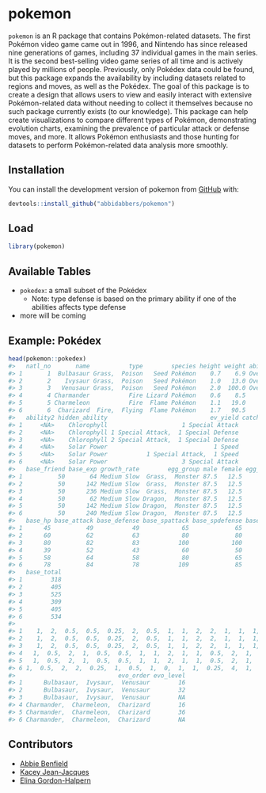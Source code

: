 
<!-- README.md is generated from README.Rmd. Please edit that file -->

# pokemon

<!-- badges: start -->
<!-- badges: end -->

`pokemon` is an R package that contains Pokémon-related datasets. The
first Pokémon video game came out in 1996, and Nintendo has since
released nine generations of games, including 37 individual games in the
main series. It is the second best-selling video game series of all time
and is actively played by millions of people. Previously, only Pokédex
data could be found, but this package expands the availability by
including datasets related to regions and moves, as well as the Pokédex.
The goal of this package is to create a design that allows users to view
and easily interact with extensive Pokémon-related data without needing
to collect it themselves because no such package currently exists (to
our knowledge). This package can help create visualizations to compare
different types of Pokémon, demonstrating evolution charts, examining
the prevalence of particular attack or defense moves, and more. It
allows Pokémon enthusiasts and those hunting for datasets to perform
Pokémon-related data analysis more smoothly.

## Installation

You can install the development version of pokemon from
[GitHub](https://github.com/) with:

``` r
devtools::install_github("abbidabbers/pokemon")
```

## Load

``` r
library(pokemon)
```

## Available Tables

-   `pokedex`: a small subset of the Pokédex
    -   Note: type defense is based on the primary ability if one of the
        abilities affects type defense
-   more will be coming

## Example: Pokédex

``` r
head(pokemon::pokedex)
#>   natl_no       name           type        species height weight ability1
#> 1       1  Bulbasaur Grass,  Poison   Seed Pokémon    0.7    6.9 Overgrow
#> 2       2    Ivysaur Grass,  Poison   Seed Pokémon    1.0   13.0 Overgrow
#> 3       3   Venusaur Grass,  Poison   Seed Pokémon    2.0  100.0 Overgrow
#> 4       4 Charmander           Fire Lizard Pokémon    0.6    8.5    Blaze
#> 5       5 Charmeleon           Fire  Flame Pokémon    1.1   19.0    Blaze
#> 6       6  Charizard  Fire,  Flying  Flame Pokémon    1.7   90.5    Blaze
#>   ability2 hidden_ability                             ev_yield catch_rate
#> 1     <NA>    Chlorophyll                     1 Special Attack         45
#> 2     <NA>    Chlorophyll 1 Special Attack,  1 Special Defense         45
#> 3     <NA>    Chlorophyll 2 Special Attack,  1 Special Defense         45
#> 4     <NA>    Solar Power                              1 Speed         45
#> 5     <NA>    Solar Power           1 Special Attack,  1 Speed         45
#> 6     <NA>    Solar Power                     3 Special Attack         45
#>   base_friend base_exp growth_rate        egg_group male female egg_cycles
#> 1          50       64 Medium Slow  Grass,  Monster 87.5   12.5         20
#> 2          50      142 Medium Slow  Grass,  Monster 87.5   12.5         20
#> 3          50      236 Medium Slow  Grass,  Monster 87.5   12.5         20
#> 4          50       62 Medium Slow Dragon,  Monster 87.5   12.5         20
#> 5          50      142 Medium Slow Dragon,  Monster 87.5   12.5         20
#> 6          50      240 Medium Slow Dragon,  Monster 87.5   12.5         20
#>   base_hp base_attack base_defense base_spattack base_spdefense base_speed
#> 1      45          49           49            65             65         45
#> 2      60          62           63            80             80         60
#> 3      80          82           83           100            100         80
#> 4      39          52           43            60             50         65
#> 5      58          64           58            80             65         80
#> 6      78          84           78           109             85        100
#>   base_total
#> 1        318
#> 2        405
#> 3        525
#> 4        309
#> 5        405
#> 6        534
#>                                                                         type_defenses
#> 1    1,  2,  0.5,  0.5,  0.25,  2,  0.5,  1,  1,  2,  2,  1,  1,  1,  1,  1,  1,  0.5
#> 2    1,  2,  0.5,  0.5,  0.25,  2,  0.5,  1,  1,  2,  2,  1,  1,  1,  1,  1,  1,  0.5
#> 3    1,  2,  0.5,  0.5,  0.25,  2,  0.5,  1,  1,  2,  2,  1,  1,  1,  1,  1,  1,  0.5
#> 4   1,  0.5,  2,  1,  0.5,  0.5,  1,  1,  2,  1,  1,  0.5,  2,  1,  1,  1,  0.5,  0.5
#> 5   1,  0.5,  2,  1,  0.5,  0.5,  1,  1,  2,  1,  1,  0.5,  2,  1,  1,  1,  0.5,  0.5
#> 6 1,  0.5,  2,  2,  0.25,  1,  0.5,  1,  0,  1,  1,  0.25,  4,  1,  1,  1,  0.5,  0.5
#>                             evo_order evo_level
#> 1      Bulbasaur,  Ivysaur,  Venusaur        16
#> 2      Bulbasaur,  Ivysaur,  Venusaur        32
#> 3      Bulbasaur,  Ivysaur,  Venusaur        NA
#> 4 Charmander,  Charmeleon,  Charizard        16
#> 5 Charmander,  Charmeleon,  Charizard        36
#> 6 Charmander,  Charmeleon,  Charizard        NA
```

## Contributors

-   [Abbie Benfield](https://github.com/abbidabbers)
-   [Kacey Jean-Jacques](https://github.com/kaceyjj)
-   [Elina Gordon-Halpern](https://github.com/egordonhalpern)
